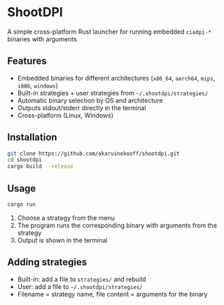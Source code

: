 # ShootDPI

A simple cross-platform Rust launcher for running embedded `ciadpi-*` binaries with arguments.

## Features

- Embedded binaries for different architectures (`x86_64`, `aarch64`, `mips`, `i686`, `windows`)
- Built-in strategies + user strategies from `~/.shootdpi/strategies/`
- Automatic binary selection by OS and architecture
- Outputs stdout/stderr directly in the terminal
- Cross-platform (Linux, Windows)

## Installation

```bash
git clone https://github.com/akaruinekooff/shootdpi.git
cd shootdpi
cargo build --release
```

## Usage

```bash
cargo run
```

1. Choose a strategy from the menu
2. The program runs the corresponding binary with arguments from the strategy
3. Output is shown in the terminal

## Adding strategies

* Built-in: add a file to `strategies/` and rebuild
* User: add a file to `~/.shootdpi/strategies/`
* Filename = strategy name, file content = arguments for the binary